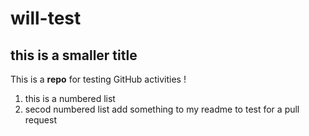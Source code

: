 # will-test
## this is a smaller title
This is a **repo** for testing GitHub activities !
1. this is a numbered list
2. secod numbered list
add something to my readme to test for a pull request
